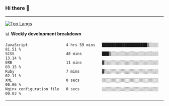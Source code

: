 ### Hi there 👋

-------
[![Top Langs](https://github-readme-stats.vercel.app/api/top-langs/?username=ashish-r)](https://github.com/anuraghazra/github-readme-stats)

📊 **Weekly development breakdown**
<!--START_SECTION:waka-->

```text
JavaScript                 4 hrs 59 mins   ████████████████████▒░░░░   81.51 %
SCSS                       48 mins         ███▒░░░░░░░░░░░░░░░░░░░░░   13.14 %
ERB                        11 mins         ▓░░░░░░░░░░░░░░░░░░░░░░░░   03.15 %
Ruby                       7 mins          ▓░░░░░░░░░░░░░░░░░░░░░░░░   02.11 %
XML                        0 secs          ░░░░░░░░░░░░░░░░░░░░░░░░░   00.06 %
Nginx configuration file   0 secs          ░░░░░░░░░░░░░░░░░░░░░░░░░   00.03 %
```

<!--END_SECTION:waka-->
-------

<!--
**ashish-r/ashish-r** is a ✨ _special_ ✨ repository because its `README.md` (this file) appears on your GitHub profile.

Here are some ideas to get you started:

- 🔭 I’m currently working on ...
- 🌱 I’m currently learning ...
- 👯 I’m looking to collaborate on ...
- 🤔 I’m looking for help with ...
- 💬 Ask me about ...
- 📫 How to reach me: ...
- 😄 Pronouns: ...
- ⚡ Fun fact: ...
-->
